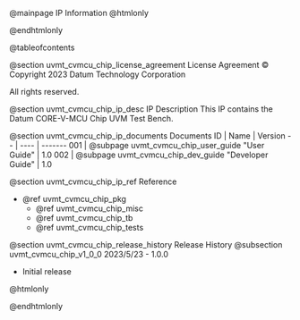 @mainpage IP Information
@htmlonly
<div class="autonumbering">
@endhtmlonly


@tableofcontents


@section uvmt_cvmcu_chip_license_agreement License Agreement
© Copyright 2023 Datum Technology Corporation

All rights reserved.


@section uvmt_cvmcu_chip_ip_desc IP Description
This IP contains the Datum CORE-V-MCU Chip UVM Test Bench.



@section uvmt_cvmcu_chip_ip_documents Documents
ID | Name | Version
-- | ---- | -------
001 | @subpage uvmt_cvmcu_chip_user_guide "User Guide" | 1.0
002 | @subpage uvmt_cvmcu_chip_dev_guide "Developer Guide" | 1.0


@section uvmt_cvmcu_chip_ip_ref Reference
 * @ref uvmt_cvmcu_chip_pkg
   * @ref uvmt_cvmcu_chip_misc
   * @ref uvmt_cvmcu_chip_tb
   * @ref uvmt_cvmcu_chip_tests


@section uvmt_cvmcu_chip_release_history Release History
@subsection uvmt_cvmcu_chip_v1_0_0 2023/5/23 - 1.0.0
- Initial release


@htmlonly
</div>
@endhtmlonly